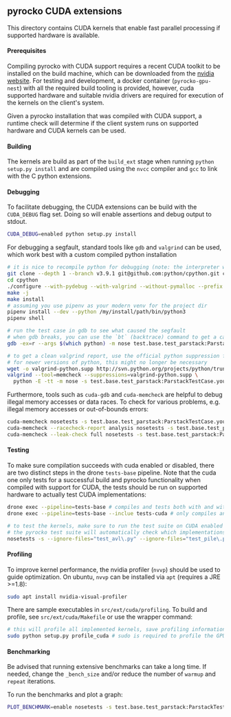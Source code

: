## pyrocko CUDA extensions

This directory contains CUDA kernels that enable fast parallel processing if supported hardware is available.

#### Prerequisites

Compiling pyrocko with CUDA support requires a recent CUDA toolkit to be installed on the build machine, which can be downloaded from the [nvidia website](https://developer.nvidia.com/cuda-toolkit).
For testing and development, a docker container (`pyrocko-gpu-nest`) with all the required build tooling is provided, however, cuda supported hardware and suitable nvidia drivers are required for execution of the kernels on the client's system.

Given a pyrocko installation that was compiled with CUDA support, a runtime check will determine if the client system runs on supported hardware and CUDA kernels can be used. 

#### Building

The kernels are build as part of the `build_ext` stage when running `python setup.py install` and are compiled using the `nvcc` compiler and `gcc` to link with the C python extensions.

#### Debugging

To facilitate debugging, the CUDA extensions can be build with the `CUDA_DEBUG` flag set.
Doing so will enable assertions and debug output to stdout.
```bash
CUDA_DEBUG=enabled python setup.py install
```

For debugging a segfault, standard tools like `gdb` and `valgrind` can be used, which work best with a custom compiled python installation
```bash
# it is nice to recompile python for debugging (note: the interpreter will be slower)
git clone --depth 1 --branch v3.9.1 git@github.com:python/cpython.git cpython
cd cpython
./configure --with-pydebug --with-valgrind --without-pymalloc --prefix /my/install/path
make -j
make install
# assuming you use pipenv as your modern venv for the project dir
pipenv install --dev --python /my/install/path/bin/python3
pipenv shell

# run the test case in gdb to see what caused the segfault
# when gdb breaks, you can use the `bt` (backtrace) command to get a callstack
gdb -ex=r --args $(which python) -m nose test.base.test_parstack:ParstackTestCase.your_test_case

# to get a clean valgrind report, use the official python suppression file
# for newer versions of python, this might no longer be necessary
wget -o valgrind-python.supp http://svn.python.org/projects/python/trunk/Misc/valgrind-python.supp
valgrind --tool=memcheck --suppressions=valgrind-python.supp \
  python -E -tt -m nose -s test.base.test_parstack:ParstackTestCase.your_test_case
```

Furthermore, tools such as `cuda-gdb` and `cuda-memcheck` are helpful to debug illegal memory accesses or data races.
To check for various problems, e.g. illegal memory accesses or out-of-bounds errors:
```bash
cuda-memcheck nosetests -s test.base.test_parstack:ParstackTestCase.your_test_case
cuda-memcheck --racecheck-report analysis nosetests -s test.base.test_parstack:ParstackTestCase.your_test_case
cuda-memcheck --leak-check full nosetests -s test.base.test_parstack:ParstackTestCase.your_test_case
```

#### Testing

To make sure compilation succeeds with cuda enabled or disabled, there are two distinct steps in the drone `tests-base` pipeline. Note that the cuda one only tests for a successful build and pyrocko functionality when compiled with support for CUDA, the tests should be run on supported hardware to actually test CUDA implementations:
```bash
drone exec --pipeline=tests-base # compiles and tests both with and without CUDA
drone exec --pipeline=tests-base --inclue tests-cuda # only compiles and tests with CUDA support

# to test the kernels, make sure to run the test suite on CUDA enabled hardware
# the pyrocko test suite will automatically check which implementations to test at runtime
nosetests -s --ignore-files="test_avl\.py" --ignore-files="test_pile\.py" test.base
```

#### Profiling

To improve kernel performance, the nvidia profiler (`nvvp`) should be used to guide optimization.
On ubuntu, `nvvp` can be installed via `apt` (requires a JRE >=1.8):
```bash
sudo apt install nvidia-visual-profiler
```

There are sample executables in `src/ext/cuda/profiling`. To build and profile, see `src/ext/cuda/Makefile` or use the wrapper command:
```bash
# this will profile all implemented kernels, save profiling information and open each in nvvp
sudo python setup.py profile_cuda # sudo is required to profile the GPU
```

#### Benchmarking

Be advised that running extensive benchmarks can take a long time.
If needed, change the `_bench_size` and/or reduce the number of `warmup` and `repeat` iterations.

To run the benchmarks and plot a graph:
```bash
PLOT_BENCHMARK=enable nosetests -s test.base.test_parstack:ParstackTestCase.benchmark
```
